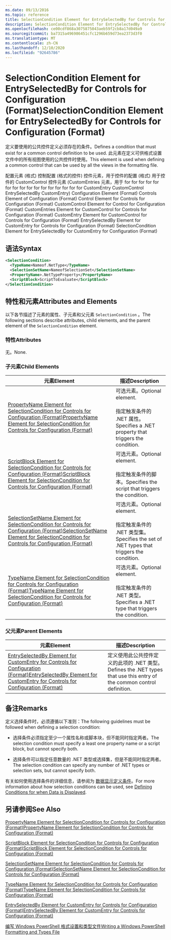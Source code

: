 ```yaml
---
ms.date: 09/13/2016
ms.topic: reference
title: SelectionCondition Element for EntrySelectedBy for Controls for Configuration (Format)
description: SelectionCondition Element for EntrySelectedBy for Controls for Configuration (Format)
ms.openlocfilehash: ce00cdf868a3075875043aeb59f2cb8a17d049a9
ms.sourcegitcommit: ba7315a496986451cfc1296b659d73ea2373d3f0
ms.translationtype: MT
ms.contentlocale: zh-CN
ms.lasthandoff: 12/10/2020
ms.locfileid: "92645786"
---
```

# <a name="selectioncondition-element-for-entryselectedby-for-controls-for-configuration-format"></a><span data-ttu-id="ba793-103">SelectionCondition Element for EntrySelectedBy for Controls for Configuration (Format)</span><span class="sxs-lookup"><span data-stu-id="ba793-103">SelectionCondition Element for EntrySelectedBy for Controls for Configuration (Format)</span></span>

<span data-ttu-id="ba793-104">定义要使用的公共控件定义必须存在的条件。</span><span class="sxs-lookup"><span data-stu-id="ba793-104">Defines a condition that must exist for a common control definition to be used.</span></span> <span data-ttu-id="ba793-105">此元素在定义可供格式设置文件中的所有视图使用的公共控件时使用。</span><span class="sxs-lookup"><span data-stu-id="ba793-105">This element is used when defining a common control that can be used by all the views in the formatting file.</span></span>

<span data-ttu-id="ba793-106">配置元素 (格式) 控制配置 (格式的控件) 控件元素，用于控件的配置 (格式) 用于控件的 CustomControl 控件元素 (CustomEntries 元素，用于 for for for for for for for for for for for for for for for for CustomEntry CustomControl EntrySelectedBy CustomEntry) </span><span class="sxs-lookup"><span data-stu-id="ba793-106">Configuration Element (Format) Controls Element of Configuration (Format) Control Element for Controls for Configuration (Format) CustomControl Element for Control for Configuration (Format) CustomEntries Element for CustomControl for Controls for Configuration (Format) CustomEntry Element for CustomControl for Controls for Configuration (Format) EntrySelectedBy Element for CustomEntry for Controls for Configuration (Format) SelectionCondition Element for EntrySelectedBy for CustomEntry for Configuration (Format)</span></span>

## <a name="syntax"></a><span data-ttu-id="ba793-107">语法</span><span class="sxs-lookup"><span data-stu-id="ba793-107">Syntax</span></span>

```xml
<SelectionCondition>
  <TypeName>Nameof.NetType</TypeName>
  <SelectionSetName>NameofSelectionSet</SelectionSetName>
  <PropertyName>.NetTypeProperty</PropertyName>
  <ScriptBlock>ScriptToEvaluate</ScriptBlock>
</SelectionCondition>
```

## <a name="attributes-and-elements"></a><span data-ttu-id="ba793-108">特性和元素</span><span class="sxs-lookup"><span data-stu-id="ba793-108">Attributes and Elements</span></span>

<span data-ttu-id="ba793-109">以下各节描述了元素的属性、子元素和父元素 `SelectionCondition` 。</span><span class="sxs-lookup"><span data-stu-id="ba793-109">The following sections describe attributes, child elements, and the parent element of the `SelectionCondition` element.</span></span>

### <a name="attributes"></a><span data-ttu-id="ba793-110">特性</span><span class="sxs-lookup"><span data-stu-id="ba793-110">Attributes</span></span>

<span data-ttu-id="ba793-111">无。</span><span class="sxs-lookup"><span data-stu-id="ba793-111">None.</span></span>

### <a name="child-elements"></a><span data-ttu-id="ba793-112">子元素</span><span class="sxs-lookup"><span data-stu-id="ba793-112">Child Elements</span></span>

|<span data-ttu-id="ba793-113">元素</span><span class="sxs-lookup"><span data-stu-id="ba793-113">Element</span></span>|<span data-ttu-id="ba793-114">描述</span><span class="sxs-lookup"><span data-stu-id="ba793-114">Description</span></span>|
|-------------|-----------------|
|[<span data-ttu-id="ba793-115">PropertyName Element for SelectionCondition for Controls for Configuration (Format)</span><span class="sxs-lookup"><span data-stu-id="ba793-115">PropertyName Element for SelectionCondition for Controls for Configuration (Format)</span></span>](./propertyname-element-for-selectioncondition-for-controls-for-configuration-format.md)|<span data-ttu-id="ba793-116">可选元素。</span><span class="sxs-lookup"><span data-stu-id="ba793-116">Optional element.</span></span><br /><br /> <span data-ttu-id="ba793-117">指定触发条件的 .NET 属性。</span><span class="sxs-lookup"><span data-stu-id="ba793-117">Specifies a .NET property that triggers the condition.</span></span>|
|[<span data-ttu-id="ba793-118">ScriptBlock Element for SelectionCondition for Controls for Configuration (Format)</span><span class="sxs-lookup"><span data-stu-id="ba793-118">ScriptBlock Element for SelectionCondition for Controls for Configuration (Format)</span></span>](./scriptblock-element-for-selectioncondition-for-controls-for-configuration-format.md)|<span data-ttu-id="ba793-119">可选元素。</span><span class="sxs-lookup"><span data-stu-id="ba793-119">Optional element.</span></span><br /><br /> <span data-ttu-id="ba793-120">指定触发条件的脚本。</span><span class="sxs-lookup"><span data-stu-id="ba793-120">Specifies the script that triggers the condition.</span></span>|
|[<span data-ttu-id="ba793-121">SelectionSetName Element for SelectionCondition for Controls for Configuration (Format)</span><span class="sxs-lookup"><span data-stu-id="ba793-121">SelectionSetName Element for SelectionCondition for Controls for Configuration (Format)</span></span>](./selectionsetname-element-for-selectioncondition-for-controls-for-configuration-format.md)|<span data-ttu-id="ba793-122">可选元素。</span><span class="sxs-lookup"><span data-stu-id="ba793-122">Optional element.</span></span><br /><br /> <span data-ttu-id="ba793-123">指定触发条件的 .NET 类型集。</span><span class="sxs-lookup"><span data-stu-id="ba793-123">Specifies the set of .NET types that triggers the condition.</span></span>|
|[<span data-ttu-id="ba793-124">TypeName Element for SelectionCondition for Controls for Configuration (Format)</span><span class="sxs-lookup"><span data-stu-id="ba793-124">TypeName Element for SelectionCondition for Controls for Configuration (Format)</span></span>](./typename-element-for-selectioncondition-for-controls-for-configuration-format.md)|<span data-ttu-id="ba793-125">可选元素。</span><span class="sxs-lookup"><span data-stu-id="ba793-125">Optional element.</span></span><br /><br /> <span data-ttu-id="ba793-126">指定触发条件的 .NET 类型。</span><span class="sxs-lookup"><span data-stu-id="ba793-126">Specifies a .NET type that triggers the condition.</span></span>|

### <a name="parent-elements"></a><span data-ttu-id="ba793-127">父元素</span><span class="sxs-lookup"><span data-stu-id="ba793-127">Parent Elements</span></span>

|<span data-ttu-id="ba793-128">元素</span><span class="sxs-lookup"><span data-stu-id="ba793-128">Element</span></span>|<span data-ttu-id="ba793-129">描述</span><span class="sxs-lookup"><span data-stu-id="ba793-129">Description</span></span>|
|-------------|-----------------|
|[<span data-ttu-id="ba793-130">EntrySelectedBy Element for CustomEntry for Controls for Configuration (Format)</span><span class="sxs-lookup"><span data-stu-id="ba793-130">EntrySelectedBy Element for CustomEntry for Controls for Configuration (Format)</span></span>](./entryselectedby-element-for-customentry-for-controls-for-configuration-format.md)|<span data-ttu-id="ba793-131">定义使用此公共控件定义的此项的 .NET 类型。</span><span class="sxs-lookup"><span data-stu-id="ba793-131">Defines the .NET types that use this entry of the common control definition.</span></span>|

## <a name="remarks"></a><span data-ttu-id="ba793-132">备注</span><span class="sxs-lookup"><span data-stu-id="ba793-132">Remarks</span></span>

<span data-ttu-id="ba793-133">定义选择条件时，必须遵循以下准则：</span><span class="sxs-lookup"><span data-stu-id="ba793-133">The following guidelines must be followed when defining a selection condition:</span></span>

- <span data-ttu-id="ba793-134">选择条件必须指定至少一个属性名称或脚本块，但不能同时指定两者。</span><span class="sxs-lookup"><span data-stu-id="ba793-134">The selection condition must specify a least one property name or a script block, but cannot specify both.</span></span>

- <span data-ttu-id="ba793-135">选择条件可以指定任意数量的 .NET 类型或选择集，但是不能同时指定两者。</span><span class="sxs-lookup"><span data-stu-id="ba793-135">The selection condition can specify any number of .NET types or selection sets, but cannot specify both.</span></span>

<span data-ttu-id="ba793-136">有关如何使用选择条件的详细信息，请参阅为 [数据显示定义条件](./defining-conditions-for-displaying-data.md)。</span><span class="sxs-lookup"><span data-stu-id="ba793-136">For more information about how selection conditions can be used, see [Defining Conditions for when Data is Displayed](./defining-conditions-for-displaying-data.md).</span></span>

## <a name="see-also"></a><span data-ttu-id="ba793-137">另请参阅</span><span class="sxs-lookup"><span data-stu-id="ba793-137">See Also</span></span>

[<span data-ttu-id="ba793-138">PropertyName Element for SelectionCondition for Controls for Configuration (Format)</span><span class="sxs-lookup"><span data-stu-id="ba793-138">PropertyName Element for SelectionCondition for Controls for Configuration (Format)</span></span>](./propertyname-element-for-selectioncondition-for-controls-for-configuration-format.md)

[<span data-ttu-id="ba793-139">ScriptBlock Element for SelectionCondition for Controls for Configuration (Format)</span><span class="sxs-lookup"><span data-stu-id="ba793-139">ScriptBlock Element for SelectionCondition for Controls for Configuration (Format)</span></span>](./scriptblock-element-for-selectioncondition-for-controls-for-configuration-format.md)

[<span data-ttu-id="ba793-140">SelectionSetName Element for SelectionCondition for Controls for Configuration (Format)</span><span class="sxs-lookup"><span data-stu-id="ba793-140">SelectionSetName Element for SelectionCondition for Controls for Configuration (Format)</span></span>](./selectionsetname-element-for-selectioncondition-for-controls-for-configuration-format.md)

[<span data-ttu-id="ba793-141">TypeName Element for SelectionCondition for Controls for Configuration (Format)</span><span class="sxs-lookup"><span data-stu-id="ba793-141">TypeName Element for SelectionCondition for Controls for Configuration (Format)</span></span>](./typename-element-for-selectioncondition-for-controls-for-configuration-format.md)

[<span data-ttu-id="ba793-142">EntrySelectedBy Element for CustomEntry for Controls for Configuration (Format)</span><span class="sxs-lookup"><span data-stu-id="ba793-142">EntrySelectedBy Element for CustomEntry for Controls for Configuration (Format)</span></span>](./entryselectedby-element-for-customentry-for-controls-for-configuration-format.md)

[<span data-ttu-id="ba793-143">编写 Windows PowerShell 格式设置和类型文件</span><span class="sxs-lookup"><span data-stu-id="ba793-143">Writing a Windows PowerShell Formatting and Types File</span></span>](./writing-a-powershell-formatting-file.md)
